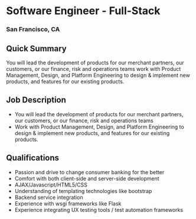 # Software Engineer - Full-Stack
### San Francisco, CA

## Quick Summary
You will lead the development of products for our merchant partners, our customers, or our finance, risk and operations teams work with Product Management, Design, and Platform Engineering to design & implement new products, and features for our existing products.

## Job Description
+	You will lead the development of products for our merchant partners, our customers, or our finance, risk and operations teams
+	Work with Product Management, Design, and Platform Engineering to design & implement new products, and features for our existing products.


## Qualifications
+	Passion and drive to change consumer banking for the better
+	Comfort with both client-side and server-side development
+	AJAX/Javascript/HTML5/CSS
+	Understanding of templating technologies like bootstrap
+	Backend service integration
+	Experience with wsgi frameworks like Flask
+	Experience integrating UX testing tools / test automation frameworks
